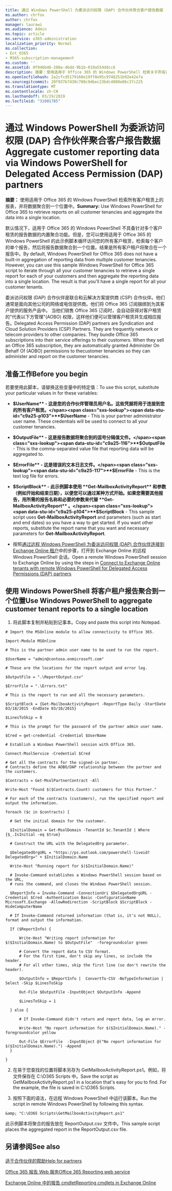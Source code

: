 ```yaml
---
title: 通过 Windows PowerShell 为委派访问权限 (DAP) 合作伙伴聚合客户报告数据
ms.author: chrfox
author: chrfox
manager: laurawi
ms.audience: Admin
ms.topic: article
ms.service: o365-administration
localization_priority: Normal
ms.collection:
- Ent_O365
- M365-subscription-management
ms.custom: ''
ms.assetid: 0f946b46-200a-4bdd-9b1b-019a554ddcc6
description: 摘要：使用适用于 Office 365 的 Windows PowerShell 检索关于所有客户租赁的报告并将数据聚合到一个位置。
ms.openlocfilehash: 2a2cfcd5179160e19ff8e95c9748251b92e42e7a
ms.sourcegitcommit: 29f937b7430c708c9dbec23bdc4089e86c37c225
ms.translationtype: MT
ms.contentlocale: zh-CN
ms.lasthandoff: 03/29/2019
ms.locfileid: "31001785"
---
```

# <a name="aggregate-customer-reporting-data-via-windows-powershell-for-delegated-access-permission-dap-partners"></a><span data-ttu-id="c9a25-103">通过 Windows PowerShell 为委派访问权限 (DAP) 合作伙伴聚合客户报告数据</span><span class="sxs-lookup"><span data-stu-id="c9a25-103">Aggregate customer reporting data via Windows PowerShell for Delegated Access Permission (DAP) partners</span></span>

 <span data-ttu-id="c9a25-104">**摘要：** 使用适用于 Office 365 的 Windows PowerShell 检索所有客户租赁上的报表，并将数据聚合到一个位置中。</span><span class="sxs-lookup"><span data-stu-id="c9a25-104">**Summary:** Use Windows PowerShell for Office 365 to retrieve reports on all customer tenancies and aggregate the data into a single location.</span></span>
  
<span data-ttu-id="c9a25-p101">默认情况下，适用于 Office 365 的 Windows PowerShell 不具备针对多个客户租赁的报告数据的内置聚合功能。但是，您可以使用适用于 Office 365 的 Windows PowerShell 的此示例脚本循环访问您的所有客户租赁，检索每个客户的单个报告，然后将报告数据聚合到一个位置。结果是所有客户租户将聚合在一个报告中。</span><span class="sxs-lookup"><span data-stu-id="c9a25-p101">By default, Windows PowerShell for Office 365 does not have a built-in aggregation of reporting data from multiple customer tenancies. However, you can use this sample Windows PowerShell for Office 365 script to iterate through all your customer tenancies to retrieve a single report for each of your customers and then aggregate the reporting data into a single location. The result is that you'll have a single report for all your customer tenants.</span></span> 
  
<span data-ttu-id="c9a25-p102">委派访问权限 (DAP) 合作伙伴是联合和云解决方案提供商 (CSP) 合作伙伴。他们通常是面向其他公司的网络或电信提供商。他们将 Office 365 订阅捆绑到为其客户提供的服务产品中。 当他们销售 Office 365 订阅时，会自动获得对客户租赁的"代表以下方管理"(AOBO) 权限，这样他们便可以管理客户租赁并生成相应报告。</span><span class="sxs-lookup"><span data-stu-id="c9a25-p102">Delegated Access Permission (DAP) partners are Syndication and Cloud Solution Providers (CSP) Partners. They are frequently network or telecom providers to other companies. They bundle Office 365 subscriptions into their service offerings to their customers. When they sell an Office 365 subscription, they are automatically granted Administer On Behalf Of (AOBO) permissions to thecustomer tenancies so they can administer and report on the customer tenancies.</span></span>
## <a name="before-you-begin"></a><span data-ttu-id="c9a25-112">准备工作</span><span class="sxs-lookup"><span data-stu-id="c9a25-112">Before you begin</span></span>

<span data-ttu-id="c9a25-113">若要使用此脚本，请替换这些变量中的特定值：</span><span class="sxs-lookup"><span data-stu-id="c9a25-113">To use this script, substitute your particular values in for these variables:</span></span>
  
- <span data-ttu-id="c9a25-p103">**$UserName** - 这是您的合作伙伴管理员用户名。这些凭据将用于连接到您的所有客户租赁。</span><span class="sxs-lookup"><span data-stu-id="c9a25-p103">**$UserName** - This is your partner administrator user name. These credentials will be used to connect to all your customer tenancies.</span></span>
    
- <span data-ttu-id="c9a25-116">**$OutputFile** - 这是报告数据将聚合到的逗号分隔值文件。</span><span class="sxs-lookup"><span data-stu-id="c9a25-116">**$OutputFile** - This is the comma-separated value file that reporting data will be aggregated to.</span></span>
    
- <span data-ttu-id="c9a25-117">**$ErrorFile** - 这是错误的文本日志文件。</span><span class="sxs-lookup"><span data-stu-id="c9a25-117">**$ErrorFile** - This is the text log file for errors.</span></span>
    
- <span data-ttu-id="c9a25-p104">**$ScriptBlock** - 此示例脚本使用 **Get-MailboxActivityReport** 和参数（例如开始和结束日期），以便您可以通过某种方式开始。如果您需要其他报告，用所需的报告名称和必要的参数来代替 **Get-MailboxActivityReport** 。</span><span class="sxs-lookup"><span data-stu-id="c9a25-p104">**$ScriptBlock** - This sample script uses **Get-MailboxActivityReport** and parameters (such as start and end dates) so you have a way to get started. If you want other reports, substitute the report name that you want and necessary parameters for **Get-MailboxActivityReport**.</span></span>
    
- <span data-ttu-id="c9a25-120">按照[通过远程 Windows PowerShell 为委派访问权限 (DAP) 合作伙伴连接到 Exchange Online 租户](connect-to-exchange-online-tenants-with-remote-windows-powershell-for-delegated.md)中的步骤，打开到 Exchange Online 的远程 Windows PowerShell 会话。</span><span class="sxs-lookup"><span data-stu-id="c9a25-120">Open a remote Windows PowerShell session to Exchange Online by using the steps in [Connect to Exchange Online tenants with remote Windows PowerShell for Delegated Access Permissions (DAP) partners](connect-to-exchange-online-tenants-with-remote-windows-powershell-for-delegated.md)</span></span>
    
## <a name="use-windows-powershell-to-aggregate-customer-tenant-reports-to-a-single-location"></a><span data-ttu-id="c9a25-121">使用 Windows PowerShell 将客户租户报告聚合到一个位置</span><span class="sxs-lookup"><span data-stu-id="c9a25-121">Use Windows PowerShell to aggregate customer tenant reports to a single location</span></span>

1. <span data-ttu-id="c9a25-122">将此脚本复制并粘贴到记事本。</span><span class="sxs-lookup"><span data-stu-id="c9a25-122">Copy and paste this script into Notepad.</span></span>
    
  ```
  # Import the MSOnline module to allow connectivity to Office 365.

Import-Module MSOnline

# This is the partner admin user name to be used to run the report.

$UserName = "admin@contoso.onmicrosoft.com"

# These are the locations for the report output and error log.

$OutputFile = ".\ReportOutput.csv"

$ErrorFile = ".\Errors.txt"

# This is the report to run and all the necessary parameters.

$ScriptBlock = {Get-MailboxActivityReport -ReportType Daily -StartDate 03/18/2015 -EndDate 03/18/2015}

$LinesToSkip = 0

# This is the prompt for the password of the partner admin user name.

$Cred = get-credential -Credential $UserName

# Establish a Windows PowerShell session with Office 365.

Connect-MsolService -Credential $Cred

# Get all the contracts for the signed-in partner.  
# Contracts define the AOBO/DAP relationship between the partner and the customers.

$Contracts = Get-MsolPartnerContract -All

Write-Host "Found $($Contracts.Count) customers for this Partner."

# For each of the contracts (customers), run the specified report and output the information.

foreach ($c in $contracts) { 

    # Get the initial domain for the customer.

    $InitialDomain = Get-MsolDomain -TenantId $c.TenantId | Where {$_.IsInitial -eq $true}

    # Construct the URL with the DelegatedOrg parameter.
    
    $DelegatedOrgURL = "https://ps.outlook.com/powershell-liveid?DelegatedOrg=" + $InitialDomain.Name
        
    Write-Host "Running report for $($InitialDomain.Name)"

    # Invoke-Command establishes a Windows PowerShell session based on the URL,
    # runs the command, and closes the Windows PowerShell session.
    
    $ReportInfo = Invoke-Command -ConnectionUri $DelegatedOrgURL -Credential $Cred -Authentication Basic -ConfigurationName Microsoft.Exchange -AllowRedirection -ScriptBlock $ScriptBlock -HideComputerName

    # If Invoke-Command returned information (that is, it's not NULL), format and output the information.
    
    If ($ReportInfo) {

        Write-Host "Writing report information for $($InitialDomain.Name) to $OutputFile"  -foregroundcolor green

        # Convert the report data to CSV format.
        # For the first time, don't skip any lines, so include the header.
        # For all other times, skip the first line (so don't rewrite the header).
        
        $OutputInfo = $ReportInfo |  ConvertTo-CSV -NoTypeInformation | Select -Skip $LinesToSkip

        Out-File $OutputFile -InputObject $OutputInfo -Append

        $LinesToSkip = 1

    } else {

        # If Invoke-Command didn't return and report data, log an error.
        
        Write-Host "No report information for $($InitialDomain.Name)." -foregroundcolor yellow
           
        Out-File $ErrorFile  -InputObject @("No report information for $($InitialDomain.Name).") -Append
    }

}

  ```

2. <span data-ttu-id="c9a25-p105">在易于您查找的位置将脚本另存为 GetMailboxActivityReport.ps1。例如，将文件保存在 C:\\O365 Scripts 中。</span><span class="sxs-lookup"><span data-stu-id="c9a25-p105">Save the script as GetMailboxActivityReport.ps1 in a location that's easy for you to find. For the example, the file is saved in C:\\O365 Scripts.</span></span> 
    
3. <span data-ttu-id="c9a25-125">按照下面的语法，在远程 Windows PowerShell 中运行该脚本。</span><span class="sxs-lookup"><span data-stu-id="c9a25-125">Run the script in remote Windows PowerShell by following this syntax.</span></span>
    
  ```
  &amp; "C:\O365 Scripts\GetMailboxActivityReport.ps1"
  ```

<span data-ttu-id="c9a25-126">此示例脚本将聚合的报告放在 ReportOutput.csv 文件中。</span><span class="sxs-lookup"><span data-stu-id="c9a25-126">This sample script places the aggregated report in the ReportOutput.csv file.</span></span>
  
## <a name="see-also"></a><span data-ttu-id="c9a25-127">另请参阅</span><span class="sxs-lookup"><span data-stu-id="c9a25-127">See also</span></span>

#### 

[<span data-ttu-id="c9a25-128">适于合作伙伴的帮助</span><span class="sxs-lookup"><span data-stu-id="c9a25-128">Help for partners</span></span>](https://go.microsoft.com/fwlink/p/?LinkID=533477)
  
[<span data-ttu-id="c9a25-129">Office 365 报告 Web 服务</span><span class="sxs-lookup"><span data-stu-id="c9a25-129">Office 365 Reporting web service</span></span>](https://go.microsoft.com/fwlink/p/?LinkId=532777)
  
[<span data-ttu-id="c9a25-130">Exchange Online 中的报告 cmdlet</span><span class="sxs-lookup"><span data-stu-id="c9a25-130">Reporting cmdlets in Exchange Online</span></span>](https://go.microsoft.com/fwlink/p/?LinkId=526430)

